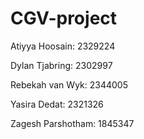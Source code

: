 # CGV-project

Atiyya Hoosain: 2329224

Dylan Tjabring: 2302997

Rebekah van Wyk: 2344005

Yasira Dedat: 2321326

Zagesh Parshotham: 1845347

